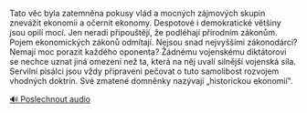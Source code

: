 
Tato věc byla zatemněna pokusy vlád a mocných zájmových skupin znevážit ekonomii a očernit ekonomy. Despotové i demokratické většiny jsou opilí mocí. Jen neradi připouštějí, že podléhají přírodním zákonům. Pojem ekonomických zákonů odmítají. Nejsou snad nejvyššími zákonodárci? Nemají moc porazit každého oponenta? Žádnému vojenskému diktátorovi se nechce uznat jiná omezení než ta, která na něj uvalí silnější vojenská síla. Servilní pisálci jsou vždy připraveni pečovat o tuto samolibost rozvojem vhodných doktrín. Své zmatené domněnky nazývají „historickou ekonomií".

[🔊 Poslechnout audio](/data/7-paragraphs/audio/chapter_23/para_001-Tato-vc-byla-zatemnna-pokusy-vld-a-mocnch-zjm.mp3)
